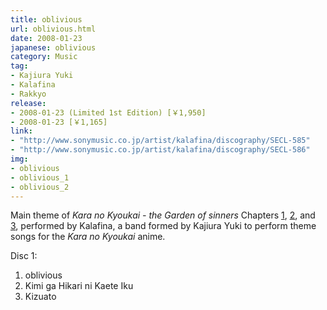 ```yaml
---
title: oblivious
url: oblivious.html
date: 2008-01-23
japanese: oblivious
category: Music
tag:
- Kajiura Yuki
- Kalafina
- Rakkyo
release:
- 2008-01-23 (Limited 1st Edition) [￥1,950]
- 2008-01-23 [￥1,165]
link:
- "http://www.sonymusic.co.jp/artist/kalafina/discography/SECL-585"
- "http://www.sonymusic.co.jp/artist/kalafina/discography/SECL-586"
img:
- oblivious
- oblivious_1
- oblivious_2
---
```


Main theme of *Kara no Kyoukai - the Garden of sinners* Chapters [1](kara-no-kyoukai-the-garden-of-sinners-chapter-1.html), [2](kara-no-kyoukai-the-garden-of-sinners-chapter-2.html), and [3](kara-no-kyoukai-the-garden-of-sinners-chapter-3.html), performed by Kalafina, a band formed by Kajiura Yuki to perform theme songs for the *Kara no Kyoukai* anime.

Disc 1:
<ol>
  <li>oblivious</li>
  <li title="君が光に変えて行く">Kimi ga Hikari ni Kaete Iku</li>
  <li title="傷跡">Kizuato</li>
</ol>